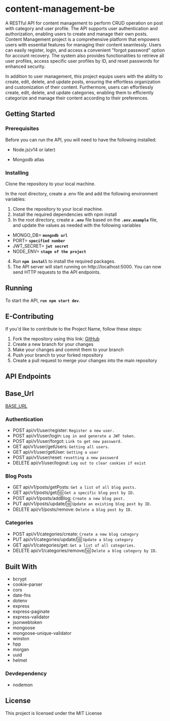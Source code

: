 # content-management-be
A RESTful API for content management to perform CRUD operation on post with category and user profile. The API supports user authentication and authorization, enabling users to create and manage their own posts.
Content Management project is a comprehensive platform that empowers users with essential features for managing their content seamlessly. Users can easily register, login, and access a convenient "forgot password" option for account recovery. The system also provides functionalities to retrieve all user profiles, access specific user profiles by ID, and reset passwords for enhanced security.

In addition to user management, this project equips users with the ability to create, edit, delete, and update posts, ensuring the effortless organization and customization of their content. Furthermore, users can effortlessly create, edit, delete, and update categories, enabling them to efficiently categorize and manage their content according to their preferences.

## **Getting Started**

### **Prerequisites**

Before you can run the API, you will need to have the following installed:

- Node.js(v14 or later)

- Mongodb atlas

### **Installing**

Clone the repository to your local machine.

In the root directory, create a .env file and add the
following environment variables:

1. Clone the repository to your local machine.
2. Install the required dependencies with npm install
3. In the root directory, create a **`.env`** file based on the **`.env.example`** file, and update the values as needed with the following variables

- MONGO_DB= **`mongodb url`**
- PORT= **`specified number`**
- JWT_SECRET= **`jwt secret`**
- NODE_ENV= **`stage of the project`**

4. Run **`npm install`** to install the required packages.
5. The API server will start running on http://localhost:5000. You can now send HTTP requests to the API endpoints.

## **Running**

To start the API, **`run npm start dev`**.

## **E-Contributing**

If you'd like to contribute to the Project Name, follow these steps:

1. Fork the repository using this link: [GitHub](https://github.com/olaobey/content-management-be)
2. Create a new branch for your changes
3. Make your changes and commit them to your branch
4. Push your branch to your forked repository
5. Create a pull request to merge your changes into the main repository

## **API Endpoints**

## **Base_Url**

[BASE_URL](https://content-management-be.onrender.com)

### **Authentication**

- POST api/v1/user/register: `Register a new user.`
- POST api/v1/user/login: `Log in and generate a JWT token.`
- POST api/v1/user/forgot: `Link to get new password.`
- GET api/v1/user/getUsers: `Getting all users.`
- GET api/v1/user/getUser: `Getting a user`
- POST api/v1/user/reset: `resetting a new password`
- DELETE api/v1/user/logout: `Log out to clear cookies if exist`

### **Blog Posts**

- GET api/v1/posts/getPosts: `Get a list of all blog posts.`
- GET api/v1/posts/get/:id: `Get a specific blog post by ID.`
- POST api/v1/posts/addBlog: `Create a new blog post.`
- PUT api/v1/posts/update/:id: `Update an existing blog post by ID.`
- DELETE api/v1/posts/remove: `Delete a blog post by ID.`

### **Categories**

- POST api/v1/categories/create: `Create a new blog category`
- PUT api/v1/categories/update/:id: `Update a blog category`
- GET api/v1/categories/get: `Get a list of all categories.`
- DELETE api/v1/categories/remove/:id: `Delete a blog category by ID.`

## **Built With**

- bcrypt
- cookie-parser
- cors
- date-fns
- dotenv
- express
- express-paginate
- express-validator
- jsonwebtoken
- mongoose
- mongoose-unique-validator
- winston
- hpp
- morgan
- uuid
- helmet

### **Devdependency**

- nodemon

## **License**

This project is licensed under the MIT License
